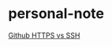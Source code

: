 # personal-note

[Github HTTPS vs SSH](https://www.figma.com/file/Y33yLI4Kuu2hqqAKYet3xX/Github-HTTPS-vs-SSH?type=whiteboard&node-id=0-1)
